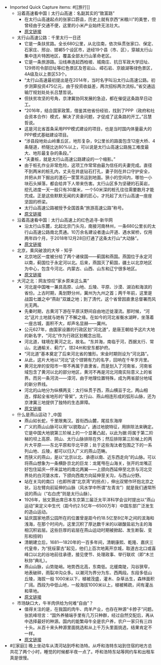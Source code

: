 - Imported Quick Capture items:  #[[旅行]]
    - 沿着高速看中国丨太行山高速：名副其实的“致富路”
        - 在太行山高速起点的张家口蔚县，历史上就有京西“米粮川”的美誉，但曾经由于交通不便，这里的小米产业始终无法壮大。
        - [原文链接](http://m.news.cctv.com/2021/05/17/ARTI7mRBBFkN1XYyffrDYiTT210517.shtml)
    - 太行山高速公路：千里太行一日还
        - 它是一条扶贫路。全长680公里，从北往南，依次纵贯张家口、保定、石家庄、邢台、邯郸5个设区市，途经19个县（市、区），穿越太行山集中连片特困地区，覆盖全部太行山革命老区。
        - 它是一条旅游路。沿线串连起西柏坡、城南庄、抗日军政大学旧址、129师司令部旧址等红色景区及苍岩山、嶂石岩、京娘湖等绿色景区，4A级及以上景区53个。
        - “太行山高速最初提出是在2014年，当时名字叫沿太行山高速公路。初步测算投资475亿元，由于投资收益差，两次招标两次流标。”省交通运输厅规划处处长吕慧哲说。
        - 但扶贫攻坚的号角，京津冀协同发展的急迫，都在催促这条路早日动工。
        - “2016年，结合国家政策，借鉴其他省份经验，找到了PPP（政府和社会资本合作）模式，解决了资金问题，才促成了这条路的开工。”吕慧哲说。
        - 这是河北省首条采用PPP模式建设的项目，也是当时国内体量最大的PPP模式基础建设项目。
        - “涉县段地处山岭重丘区，地形复杂，9公里长的路面包含12座大桥、4条隧道，桥隧比达80%以上，可以说是太行山高速公路施工难度最大、地形最复杂的条段。”
        - “夫妻桩，就是太行山高速公路建设的一个缩影。”
        - 由于桩孔作业非常危险，这项工作常常由最为信任的夫妻完成。直径不到两米的桩孔内，丈夫在井底钻石打孔，妻子则在井口守护安全，并把从井下掘出的渣石一筐筐吊运到地面。狭小的空间内，哪怕一小块石头掉落，都会给井下人带来伤害。太行山区多为坚硬的石英岩，挖孔进度一天一般只有30厘米，一个50米深的桩孔往往需要数月才能完成。正是这些默默无闻的夫妻的匠心，才托起了太行山高速一座座坚固的桥梁。
        - 太行山高速公路被授予全国首条“旅游高速公路”称号。
        - [原文链接](http://he.people.com.cn/n2/2020/1019/c192235-34358104.html)
    - 沿着高速看中国｜太行山高速上的红色追寻-新华网
        - 沿太行山东麓，北起北京门头沟，南接河南林州，一条680公里长的太行山高速公路南北贯通。10万余名建设者逢山开道、遇水架桥，仅用两年四个月，于2018年12月28日打通了这条太行山“大动脉”。
        - [原文链接](http://www.xinhuanet.com/politics/2021-04/30/c_1127398559.htm)
    - 北京，乘风破浪的大爷 - 知乎
        - 北京地区一度被分给了两个诸侯国——蓟国和燕国。燕国位于永定河以南，蓟国位于永定河以北。后来，燕国灭了蓟国，疆土以北京地区为中心，包含今河北、内蒙古、山西、山东和辽宁很多地区。
        - [原文链接](https://zhuanlan.zhihu.com/p/150963618)
    - 大河之北：网友惊叹“家乡原来这么美”
        - 河北是中国唯一兼具高原、山地、丘陵、平原、沙漠、湖泊和海滨的省份。上古时期，禹划野分州，冀州为九州之首；两千年前，这里是战国七雄之中“燕赵”双雄之地；到了清代，这个省曾因直隶总督署而风光无两。
        - 先秦时期，古黄河下游在平原沃野间自由地迁徙漫流。那时候，“河北”这片土地就与她有了不解之缘。在如今的河北省衡水湖畔，坐落着一座古城，面积不大，却声名显赫——冀州。
        - 公元627年，由国家设置的行政区划“河北道”，是唐王朝给予这片大地的新名字，“河北”作为行政区划概念出现。
        - 河北道，辖境在黄河之北，故名。“东并海，南临于河，西据太行、常山，北通榆关、蓟门”，领24州和安东都护府。
        - “河北道”基本奠定了后来河北省的雏形。宋金时期则设为“河北路”。
        - 从此，这片大地以“河北”这个铿锵有力的名字，回响在千年岁月里。
        - 黄河北岸的安阳市一带不再属于直隶省，而是划入了河南省，河南省域包含了黄河以北的部分地区，黄河不再是河北河南实际意义上的省界。而另一条河流——漳河，由于地理位置特殊，成为两省部分地域的新分界线。
        - 河北的山地分为纵横两支：太行纵贯于西，燕山横亘于北，两山相连，撑起全省地形的“骨架”。太行山、燕山相连形成的弧形山脉，还为京津冀三地提供了独特的生态屏障。
        - [原文链接](http://www.xinhuanet.com/politics/2021-03/19/c_1127228678.htm)
    - 什么是燕山运动？_中国
        - 燕山如长蛇，千里限夷汉。首衔西山麓，尾挂东海岸
        - 广义的燕山山脉可以用“以貌取山”，通过地貌特征，用排除法来确定。 它是中国大地貌第三阶梯上的一个显著凸起，以此为据:将属于第二阶梯的坝上高原、阴山、太行山脉排除在外；然后排除第三阶梯上的两片大平原——东北平原和华北平原；处于这些淘汰者包围之下的一系列山地、丘陵，都可以归入广义的燕山范畴。
        - 而狭义的燕山，是以“北京以北、承德以南、近东西走向”的山脉。可以将燕山想象为一条横卧京北的巨龙：龙尾甩在山海关，张开的龙嘴正好包住延庆—怀来盆地的南北两翼——上颌向西延伸至北京与河北交界处的白河堡水库，下颌向西南方向延伸至关沟，与西山分野。
        - 站在关沟的南口（也即所谓“北京湾”的拐点），伸出双臂作环抱北京之状，沿左臂向前延伸的山脉（风水学中所谓“左青龙”）就是我们通常所说的燕山（“右白虎”则是太行山脉）。
        - 1926年，翁文灏出席日本东京第三届泛太平洋科学会议时提出以“燕山运动”来定义中生代（距今约2.5亿年—6500万年）中国东部广泛发生的造山运动。
        - 延庆国家地质公园所在的位置曾是距今约18.5亿至8亿年之间的滨海和浅海，在那个时间内，这里沉积了厚达数千米的以碳酸盐岩为主的海相沉积岩层。这些巨厚的岩层在燕山运动时期被掀起、发生断裂、变形和扭转)
        - 清朝建立后，1681—1820年的一百多年间，清朝康熙、乾隆、嘉庆三代皇帝，为“抚绥蒙古”起见，他们上百次地离开京城，取道古北口或喜峰口以北的谷地前往承德，接见使节、处理政事、举行联欢（即“木兰秋狝”典礼）。
        - 燕山山脉，山势陡峭。地势西北高，东南低。北缓南陡，沟谷狭窄，地表破碎，雨裂冲沟众多。以潮河为界分为东、西两段。东段多低山丘陵，海拔一般 1000米以下，植被茂盛，灌木、杂草丛生，森林面积广阔。西段为中低山地，一般海拔1000米以上，植被稀疏，间有灌丛和草地。
        - [原文链接](https://www.sohu.com/a/334893397_253609)
    - 市场缺口大，牛羊肉供给为何难“自由”？
        - 值得关注的是，在我国的肉牛、肉羊产业，也存在种源“卡脖子”问题。张凯峰坦言：“国外养殖端手里有几万只种群，经过自然交配后，再从中选择最好的种源。国内的能繁母牛全是农户养，农户一家只有三四十头。从百十来头种源里面挑选和从上千万头里面挑选，结果肯定不一样。
        - [原文链接](https://www.zgswcn.com/article/202104/202104241547571027.html)
- #[[家庭]] 晚上坐动车从清河站到呼和浩特。从呼和浩特东站到住宿的地方总共花了两个小时，睡觉的时候都半夜一点了。呼和浩特东站等网约车和出租车真是很慢。
